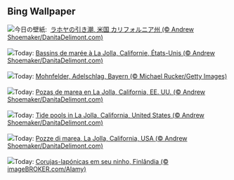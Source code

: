 ## Bing Wallpaper
![](https://www.bing.com/th?id=OHR.CaliforniaTidepool_JA-JP3202345029_UHD.jpg&w=1000)今日の壁紙: &nbsp;[ラホヤの引き潮, 米国 カリフォルニア州 (© Andrew Shoemaker/DanitaDelimont.com)](https://www.bing.com/th?id=OHR.CaliforniaTidepool_JA-JP3202345029_UHD.jpg)
<br><br/>
![](https://www.bing.com/th?id=OHR.CaliforniaTidepool_FR-FR1277403036_UHD.jpg&w=1000)Today: [Bassins de marée à La Jolla, Californie, États-Unis (© Andrew Shoemaker/DanitaDelimont.com)](https://www.bing.com/th?id=OHR.CaliforniaTidepool_FR-FR1277403036_UHD.jpg)
<br><br/>
![](https://www.bing.com/th?id=OHR.PoppyfieldAdelschlag_DE-DE8788732067_UHD.jpg&w=1000)Today: [Mohnfelder, Adelschlag, Bayern (© Michael Rucker/Getty Images)](https://www.bing.com/th?id=OHR.PoppyfieldAdelschlag_DE-DE8788732067_UHD.jpg)
<br><br/>
![](https://www.bing.com/th?id=OHR.CaliforniaTidepool_ES-ES4288360628_UHD.jpg&w=1000)Today: [Pozas de marea en La Jolla, California, EE. UU. (© Andrew Shoemaker/DanitaDelimont.com)](https://www.bing.com/th?id=OHR.CaliforniaTidepool_ES-ES4288360628_UHD.jpg)
<br><br/>
![](https://www.bing.com/th?id=OHR.CaliforniaTidepool_EN-GB1490855103_UHD.jpg&w=1000)Today: [Tide pools in La Jolla, California, United States (© Andrew Shoemaker/DanitaDelimont.com)](https://www.bing.com/th?id=OHR.CaliforniaTidepool_EN-GB1490855103_UHD.jpg)
<br><br/>
![](https://www.bing.com/th?id=OHR.CaliforniaTidepool_IT-IT9185950611_UHD.jpg&w=1000)Today: [Pozze di marea, La Jolla, California, USA (© Andrew Shoemaker/DanitaDelimont.com)](https://www.bing.com/th?id=OHR.CaliforniaTidepool_IT-IT9185950611_UHD.jpg)
<br><br/>
![](https://www.bing.com/th?id=OHR.LaplandOwl_PT-BR9387648835_UHD.jpg&w=1000)Today: [Corujas-lapónicas em seu ninho, Finlândia (© imageBROKER.com/Alamy)](https://www.bing.com/th?id=OHR.LaplandOwl_PT-BR9387648835_UHD.jpg)
<br><br/>
